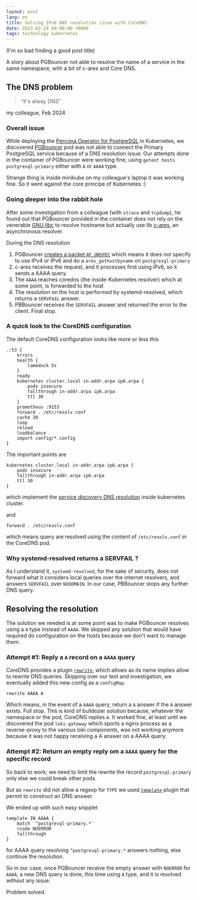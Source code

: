 ```yaml
---
layout: post
lang: en
title: Solving IPv6 DNS resolution issue with CoreDNS
date: 2023-02-24 00:00:00 +0000
tags: technology kubernetes
---
```


(I'm so bad finding a good post title)

A story about PGBouncer not able to resolve the name of a service in the same namespace, with a bit of c-ares and Core DNS.

## The DNS problem

> “it's alway DNS”

my colleague, Feb 2024

### Overall issue
While deploying the [Percona Operator for PostgreSQL][postgresql-operator] in Kubernetes, we discovered [PGBouncer][pgbouncer] pod was not able to connect the Primary PostgreSQL service because of a DNS resolution issue.
Our attempts done in the container of PGBouncer were working fine, using `getent hosts postgresql-primary` either with `A` or `AAAA` type.

Strange thing is inside minikube on my colleague's laptop it was working fine. So it went against the core principe of Kubernetes :)

### Going deeper into the rabbit hole

After some investigation from a colleague (with `strace` and `tcpdump`), he found out that PGBouncer provided in the container does not rely on the venerable [GNU libc][glibc] to resolve hostname but actually use lib [c-ares][c-ares], an asynchronous resolver.

During the DNS resolution
1. PGBouncer [creates a packet `AF_UNSPEC`][dns-resolution] which means it does not specify to use IPv4 or IPv6 and do a `ares_gethostbyname` on `postgresql-primary`
2. c-ares receives the request, and it processes first using IPv6, so it sends a AAAA query.
3. The `AAAA` reaches coredns (the inside-Kubernetes resolver) which at some point, is forwarded to the host
4. The resolution on the host is performed by systemd-resolved, which returns a `SERVFAIL` answer.
5. PBBouncer receives the `SERVFAIL` answer and returned the error to the client. Final stop.

### A quick look to the CoreDNS configuration

The default CoreDNS configuration looks like more or less this
```
.:53 {
    errors
    health {
        lameduck 5s
    }
    ready
    kubernetes cluster.local in-addr.arpa ip6.arpa {
        pods insecure
        fallthrough in-addr.arpa ip6.arpa
        ttl 30
    }
    prometheus :9153
    forward . /etc/resolv.conf
    cache 30
    loop
    reload
    loadbalance
    import config/*.config
}
```

The important points are
```
kubernetes cluster.local in-addr.arpa ip6.arpa {
    pods insecure
    fallthrough in-addr.arpa ip6.arpa
    ttl 30
}
```
which implement the [service discovery DNS resolution][coredns-kubernetes] inside kubernetes cluster.

and
```
forward . /etc/resolv.conf
```
which means query are resolved using the content of `/etc/resolv.conf` in the CoreDNS pod.

### Why systemd-resolved returns a SERVFAIL ?

As I understand it, `systemd-resolved`, for the sake of security, does not forward what it considers local queries over the internet resolvers, and answers `SERVFAIL` over `NXDOMAIN`.
In our case, PBBouncer stops any further DNS query.

## Resolving the resolution

The solution we needed is at some point was to make PGBouncer resolves using a `A` type instead of `AAAA`.
We skipped any solution that would have required do configuration on the hosts because we don't want to manage them.

### Attempt #1: Reply a `A` record on a `AAAA` query

CoreDNS provides a plugin [`rewrite`][coredns-rewrite], which allows as its name implies allow to rewrite DNS queries.
Skipping over our test and investigation, we eventually added this new config as a `configMap`.

```
rewrite AAAA A
```

Which means, in the event of a `AAAA` query, return a `A` answer if the `A` answer exists. Full stop.
This is kind of bulldozer solution because, whatever the namespace or the pod, CoreDNS replies `A`.
It worked fine, at least until we discovered the pod `loki-gateway` which sports a nginx process as a reverse-proxy to the various loki components, was not working anymore because it was not happy receiving a A answer on a AAAA query.

### Attempt #2: Return an empty reply om a `AAAA` query for the specific record

So back to work; we need to limit the rewrite the record `postgresql-primary` only else we could break other pods.

But as `rewrite` did not allow a regexp for `TYPE` we used [`template`][coredns-template] plugin that permit to construct an DNS answer.

We ended up with such easy snipplet

```
template IN AAAA {
    match `^postgresql-primary.*`
    rcode NOERROR
    fallthrough
}
```

for AAAA query resolving `^postgresql-primary.*` answers nothing, else continue the resolution.

So in our case, once PGBouncer receive the empty answer with `NOERROR` for `AAAA`, a new DNS query is done, this time using `A` type, and it is resolved without any issue.

Problem solved.

[postgresql-operator]: https://docs.percona.com/percona-operator-for-postgresql/2.0/index.html
[pgbouncer]: https://www.pgbouncer.org/
[glibc]: https://www.gnu.org/software/libc/
[c-ares]: https://c-ares.org/
[dns-resolution]: https://github.com/pgbouncer/pgbouncer/blob/e913a15592c5d03008fc60b15be692e310e37d21/src/dnslookup.c#L595C2-L595C4
[coredns-kubernetes]: https://coredns.io/plugins/kubernetes/
[coredns-rewrite]: https://coredns.io/plugins/rewrite/
[coredns-template]: https://coredns.io/plugins/template/
[coredns-log]: https://coredns.io/plugins/log/
